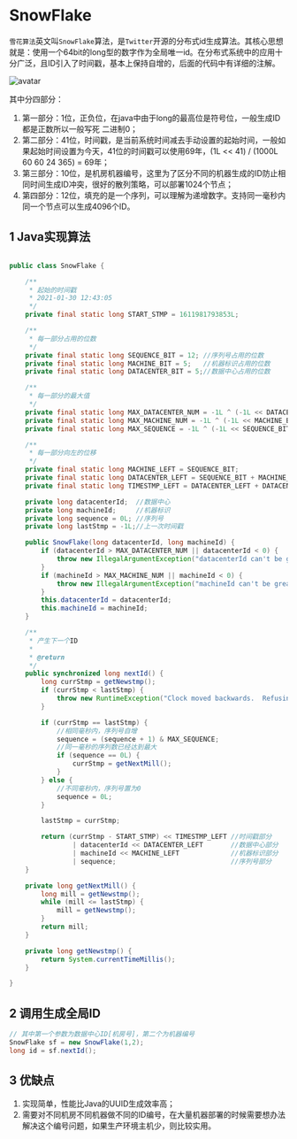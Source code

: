 # SnowFlake
`雪花算法`英文叫`SnowFlake`算法，是`Twitter`开源的分布式id生成算法。其核心思想就是：使用一个64bit的long型的数字作为全局唯一id。在分布式系统中的应用十分广泛，且ID引入了时间戳，基本上保持自增的，后面的代码中有详细的注解。

![avatar](https://pic1.zhimg.com/80/v2-89659f2e11fdbdacd672a26b7be42068_1440w.jpg)

其中分四部分：
1. 第一部分：1位，正负位，在java中由于long的最高位是符号位，一般生成ID都是正数所以一般写死 二进制0；
2. 第二部分：41位，时间戳，是当前系统时间减去手动设置的起始时间，一般如果起始时间设置为今天，41位的时间戳可以使用69年，(1L << 41) / (1000L 60 60 24 365) = 69年；
3. 第三部分：10位，是机房机器编号，这里为了区分不同的机器生成的ID防止相同时间生成ID冲突，很好的散列策略，可以部署1024个节点；
4. 第四部分：12位，填充的是一个序列，可以理解为递增数字。支持同一毫秒内同一个节点可以生成4096个ID。

## 1 Java实现算法
```java

public class SnowFlake {

    /**
     * 起始的时间戳
     * 2021-01-30 12:43:05
     */
    private final static long START_STMP = 1611981793853L;

    /**
     * 每一部分占用的位数
     */
    private final static long SEQUENCE_BIT = 12; //序列号占用的位数
    private final static long MACHINE_BIT = 5;   //机器标识占用的位数
    private final static long DATACENTER_BIT = 5;//数据中心占用的位数

    /**
     * 每一部分的最大值
     */
    private final static long MAX_DATACENTER_NUM = -1L ^ (-1L << DATACENTER_BIT);
    private final static long MAX_MACHINE_NUM = -1L ^ (-1L << MACHINE_BIT);
    private final static long MAX_SEQUENCE = -1L ^ (-1L << SEQUENCE_BIT);

    /**
     * 每一部分向左的位移
     */
    private final static long MACHINE_LEFT = SEQUENCE_BIT;
    private final static long DATACENTER_LEFT = SEQUENCE_BIT + MACHINE_BIT;
    private final static long TIMESTMP_LEFT = DATACENTER_LEFT + DATACENTER_BIT;

    private long datacenterId;  //数据中心
    private long machineId;     //机器标识
    private long sequence = 0L; //序列号
    private long lastStmp = -1L;//上一次时间戳

    public SnowFlake(long datacenterId, long machineId) {
        if (datacenterId > MAX_DATACENTER_NUM || datacenterId < 0) {
            throw new IllegalArgumentException("datacenterId can't be greater than MAX_DATACENTER_NUM or less than 0");
        }
        if (machineId > MAX_MACHINE_NUM || machineId < 0) {
            throw new IllegalArgumentException("machineId can't be greater than MAX_MACHINE_NUM or less than 0");
        }
        this.datacenterId = datacenterId;
        this.machineId = machineId;
    }

    /**
     * 产生下一个ID
     *
     * @return
     */
    public synchronized long nextId() {
        long currStmp = getNewstmp();
        if (currStmp < lastStmp) {
            throw new RuntimeException("Clock moved backwards.  Refusing to generate id");
        }

        if (currStmp == lastStmp) {
            //相同毫秒内，序列号自增
            sequence = (sequence + 1) & MAX_SEQUENCE;
            //同一毫秒的序列数已经达到最大
            if (sequence == 0L) {
                currStmp = getNextMill();
            }
        } else {
            //不同毫秒内，序列号置为0
            sequence = 0L;
        }

        lastStmp = currStmp;

        return (currStmp - START_STMP) << TIMESTMP_LEFT //时间戳部分
                | datacenterId << DATACENTER_LEFT       //数据中心部分
                | machineId << MACHINE_LEFT             //机器标识部分
                | sequence;                             //序列号部分
    }

    private long getNextMill() {
        long mill = getNewstmp();
        while (mill <= lastStmp) {
            mill = getNewstmp();
        }
        return mill;
    }

    private long getNewstmp() {
        return System.currentTimeMillis();
    }

}

```



## 2 调用生成全局ID

```java
// 其中第一个参数为数据中心ID[机房号]，第二个为机器编号
SnowFlake sf = new SnowFlake(1,2);
long id = sf.nextId();
```

## 3 优缺点
1. 实现简单，性能比Java的UUID生成效率高；
2. 需要对不同机房不同机器做不同的ID编号，在大量机器部署的时候需要想办法解决这个编号问题，如果生产环境主机少，则比较实用。
